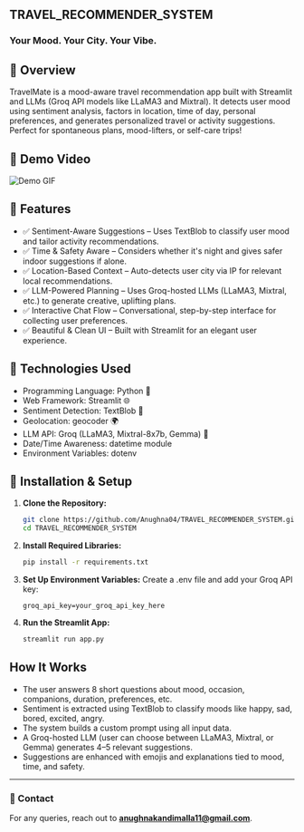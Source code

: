 ## TRAVEL_RECOMMENDER_SYSTEM
### Your Mood. Your City. Your Vibe.

## 📌 Overview
TravelMate is a mood-aware travel recommendation app built with Streamlit and LLMs (Groq API models like LLaMA3 and Mixtral). It detects user mood using sentiment analysis, factors in location, time of day, personal preferences, and generates personalized travel or activity suggestions. Perfect for spontaneous plans, mood-lifters, or self-care trips!

## 🎥 Demo Video
![Demo GIF](TRAVELMATE_demo.gif)

## 📌 Features
- ✅ Sentiment-Aware Suggestions – Uses TextBlob to classify user mood and tailor activity recommendations.
- ✅ Time & Safety Aware – Considers whether it's night and gives safer indoor suggestions if alone.
- ✅ Location-Based Context – Auto-detects user city via IP for relevant local recommendations.
- ✅ LLM-Powered Planning – Uses Groq-hosted LLMs (LLaMA3, Mixtral, etc.) to generate creative, uplifting plans.
- ✅ Interactive Chat Flow – Conversational, step-by-step interface for collecting user preferences.
- ✅ Beautiful & Clean UI – Built with Streamlit for an elegant user experience.

## 🚀 Technologies Used
- Programming Language: Python 🐍
- Web Framework: Streamlit 🌐
- Sentiment Detection: TextBlob 💬
- Geolocation: geocoder 🌍
- LLM API: Groq (LLaMA3, Mixtral-8x7b, Gemma) 🤖
- Date/Time Awareness: datetime module
- Environment Variables: dotenv

## 🔧 Installation & Setup
1. **Clone the Repository:**
   ```bash
   git clone https://github.com/Anughna04/TRAVEL_RECOMMENDER_SYSTEM.git
   cd TRAVEL_RECOMMENDER_SYSTEM
   ```

2. **Install Required Libraries:**
   ```bash
   pip install -r requirements.txt
   ```
3. **Set Up Environment Variables:**
   Create a .env file and add your Groq API key:
   ```
   groq_api_key=your_groq_api_key_here
   ```
4. **Run the Streamlit App:**
   ```bash
   streamlit run app.py
   ```

##  How It Works
- The user answers 8 short questions about mood, occasion, companions, duration, preferences, etc.
- Sentiment is extracted using TextBlob to classify moods like happy, sad, bored, excited, angry.
- The system builds a custom prompt using all input data.
- A Groq-hosted LLM (user can choose between LLaMA3, Mixtral, or Gemma) generates 4–5 relevant suggestions.
- Suggestions are enhanced with emojis and explanations tied to mood, time, and safety.

---
### 📧 Contact
For any queries, reach out to **[anughnakandimalla11@gmail.com](mailto:anughnakandimalla11@gmail.com)**.
